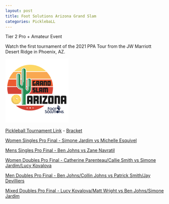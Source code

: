 ```yaml
---
layout: post
title: Foot Solutions Arizona Grand Slam
categories: PicklebaLL
---
```

Tier 2 Pro + Amateur Event

Watch the first tournament of the 2021 PPA Tour from the JW Marriott Desert Ridge in Phoenix, AZ.

<a href="https://www.ppatour.com/">
    <img src="/images/mesa-grand-slam_fs.png" alt="ppatour.com" width="200"/>
</a>

[Pickleball Tournament Link](https://www.pickleballtournaments.com/tournamentinfo.pl?tid=4237) - [Bracket](https://www.pickleballtournaments.com/schedule.pl?tid=4237)

[Women Singles Pro Final - Simone Jardim vs Michelle Esquivel](https://www.youtube.com/watch?v=PSj_cLr3uZo)

[Mens Singles Pro Final - Ben Johns vs Zane Navratil](https://www.youtube.com/watch?v=hVMkVm6XkqA&t=864s)

[Women Doubles Pro Final - Catherine Parenteau/Callie Smith vs Simone Jardim/Lucy Kovalova](https://www.youtube.com/watch?v=ON-sCPSIN9I&t=24693s)

[Men Doubles Pro Final - Ben Johns/Collin Johns vs Patrick Smith/Jay Devilliers](https://www.youtube.com/watch?v=ON-sCPSIN9I&t=28218s)

[Mixed Doubles Pro Final - Lucy Kovalova/Matt Wright vs Ben Johns/Simone Jardim](https://www.youtube.com/watch?v=UmJj1_xV4_Q&t=15405s)





